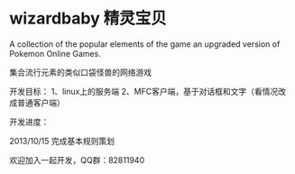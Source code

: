 ﻿wizardbaby 精灵宝贝
==========

A collection of the popular elements of the game an upgraded version of Pokemon Online Games.


集合流行元素的类似口袋怪兽的网络游戏

开发目标：
1、linux上的服务端
2、MFC客户端，基于对话框和文字（看情况改成普通客户端）

开发进度：

2013/10/15 完成基本规则策划
 
欢迎加入一起开发，QQ群：82811940
